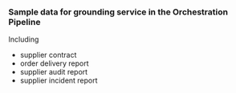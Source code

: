### Sample data for grounding service in the Orchestration Pipeline

Including
- supplier contract
- order delivery report
- supplier audit report
- supplier incident report
